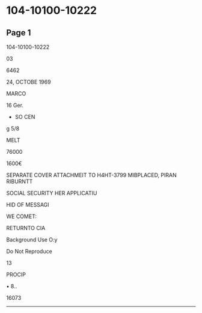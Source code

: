 # 104-10100-10222

## Page 1

104-10100-10222

03

6462

24, OCTOBE 1969

MARCO

16 Ger.

- SO CEN

g 5/8

MELT

76000

1600€

SEPARATE COVER ATTACHMEIT TO H4HT-3799 MIBPLACED, PIRAN RIBURNTT

SOCIAL SECURITY HER APPLICATIU

HID OF MESSAGI

WE COMET:

RETURNTO CIA

Background Use O:y

Do Not Reproduce

13

PROCIP

• 8..

16073

---

